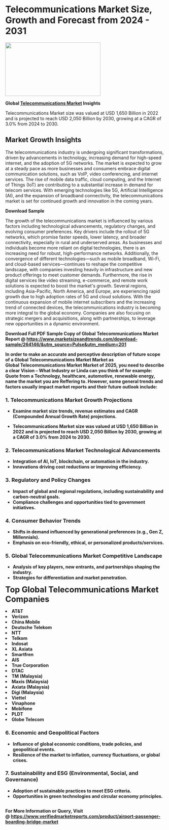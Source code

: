 <H1>Telecommunications Market Size, Growth and Forecast from 2024 - 2031</H1><img class="aligncenter size-medium wp-image-584254" src="https://thirdeyenews.in/wp-content/uploads/2024/09/Global-Market-Research-300x168.jpeg" alt="" width="300" height="168" /><p><strong>Global&nbsp;<a href="https://www.marketsizeandtrends.com/download-sample/264146/&amp;utm_source=Pulse&amp;utm_medium=201">Telecommunications Market</a> Insights</strong></p><p>Telecommunications Market size was valued at USD 1,650 Billion in 2022 and is projected to reach USD 2,050 Billion by 2030, growing at a CAGR of 3.0% from 2024 to 2030.</p><p><h2>Market Growth Insights</h2> <p>The telecommunications industry is undergoing significant transformations, driven by advancements in technology, increasing demand for high-speed internet, and the adoption of 5G networks. The market is expected to grow at a steady pace as more businesses and consumers embrace digital communication solutions, such as VoIP, video conferencing, and internet services. The rise of mobile data traffic, cloud computing, and the Internet of Things (IoT) are contributing to a substantial increase in demand for telecom services. With emerging technologies like 5G, Artificial Intelligence (AI), and the expansion of broadband connectivity, the telecommunications market is set for continued growth and innovation in the coming years.</p> <p><strong>Download Sample</strong></p> <p>The growth of the telecommunications market is influenced by various factors including technological advancements, regulatory changes, and evolving consumer preferences. Key drivers include the rollout of 5G networks, which promise faster speeds, lower latency, and broader connectivity, especially in rural and underserved areas. As businesses and individuals become more reliant on digital technologies, there is an increasing need for robust, high-performance networks. Additionally, the convergence of different technologies—such as mobile broadband, Wi-Fi, and cloud-based services—continues to reshape the competitive landscape, with companies investing heavily in infrastructure and new product offerings to meet customer demands. Furthermore, the rise in digital services like video streaming, e-commerce, and remote work solutions is expected to boost the market's growth. Several regions, including Asia-Pacific, North America, and Europe, are experiencing rapid growth due to high adoption rates of 5G and cloud solutions. With the continuous expansion of mobile internet subscribers and the increasing trend of connected devices, the telecommunications industry is becoming more integral to the global economy. Companies are also focusing on strategic mergers and acquisitions, along with partnerships, to leverage new opportunities in a dynamic environment. <p><strong></p><p><span class=""><strong>Download Full PDF Sample Copy of Global Telecommunications Market Report</strong> @ <a href="https://www.marketsizeandtrends.com/download-sample/264146/&amp;utm_source=Pulse&amp;utm_medium=201" target="_blank">https://www.marketsizeandtrends.com/download-sample/264146/&amp;utm_source=Pulse&amp;utm_medium=201</a></span></p><p>In order to make an accurate and perceptive description of future scope of a Global&nbsp;Telecommunications Market Market as Global&nbsp;Telecommunications Market Market of 2025, you need to describe a clear Vision &ndash; What Industry or Linda can you think of for example: Quote from a Technology, healthcare, automotive, renewable energy, name the market you are Reffering to. However, some general trends and factors usually impact market reports and their future outlook include:</p><h3>1.&nbsp;<strong>Telecommunications Market Growth Projections</strong></h3><ul><li>Examine market size trends, revenue estimates and CAGR (Compounded Annual Growth Rate) projections.</li><li><p>Telecommunications Market size was valued at USD 1,650 Billion in 2022 and is projected to reach USD 2,050 Billion by 2030, growing at a CAGR of 3.0% from 2024 to 2030.</p></li></ul><h3>2.&nbsp;<strong>Telecommunications Market Technological Advancements</strong></h3><ul><li>Integration of AI, IoT, blockchain, or automation in the industry.</li><li>Innovations driving cost reductions or improving efficiency.</li></ul><h3>3.&nbsp;<strong>Regulatory and Policy Changes</strong></h3><ul><li>Impact of global and regional regulations, including sustainability and carbon-neutral goals.</li><li>Compliance challenges and opportunities tied to government initiatives.</li></ul><h3>4.&nbsp;<strong>Consumer Behavior Trends</strong></h3><ul><li>Shifts in demand influenced by generational preferences (e.g., Gen Z, Millennials).</li><li>Emphasis on eco-friendly, ethical, or personalized products/services.</li></ul><h3>5.&nbsp;<strong>Global Telecommunications Market Competitive Landscape</strong></h3><ul><li>Analysis of key players, new entrants, and partnerships shaping the industry.</li><li>Strategies for differentiation and market penetration.</li></ul><p data-pm-slice="1 1 []"><span style="color: inherit; font-family: inherit; font-size: 25px;">Top Global Telecommunications Market Companies</span></p><div class="" data-test-id=""><p><li>AT&T</li><li> Verizon</li><li> China Mobile</li><li> Deutsche Telekom</li><li> NTT</li><li> Telkom</li><li> Indosat</li><li> XL Axiata</li><li> Smartfren</li><li> AIS</li><li> True Corporation</li><li> DTAC</li><li> TM (Malaysia)</li><li> Maxis (Malaysia)</li><li> Axiata (Malaysia)</li><li> Digi (Malaysia)</li><li> Viettel</li><li> Vinaphone</li><li> Mobifone</li><li> PLDT</li><li> Globe Telecom</li></p></div><h3>6.&nbsp;<strong>Economic and Geopolitical Factors</strong></h3><ul><li>Influence of global economic conditions, trade policies, and geopolitical events.</li><li>Resilience of the market to inflation, currency fluctuations, or global crises.</li></ul><h3>7.&nbsp;<strong>Sustainability and ESG (Environmental, Social, and Governance)</strong></h3><ul><li>Adoption of sustainable practices to meet ESG criteria.</li><li>Opportunities in green technologies and circular economy principles.</li></ul><h2><strong style="font-size: 14px;">For More Information or Query, Visit @&nbsp;</strong><a style="background-color: #ffffff; font-size: 14px;" href="https://www.marketsizeandtrends.com/report/telecommunications-market/" target="_blank">https://www.verifiedmarketreports.com/product/airport-passenger-boarding-bridge-market</a></h2>

